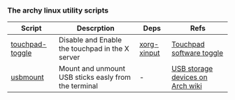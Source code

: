 ### The archy linux utility scripts

| Script                                   | Descrption                                           | Deps                                     | Refs              |
|------------------------------------------|------------------------------------------------------|------------------------------------------|-------------------|
| [touchpad-toggle](./touchpad_toggle.sh)  | Disable and Enable the touchpad in the X server      | [xorg-xinput][xorg-xinput]               | [Touchpad software toggle][Touchpad software toggle on Arch Wiki]  |
| [usbmount](./usbmount.sh)                | Mount and unmount USB sticks easly from the terminal | -                                        | [USB storage devices on Arch wiki][USB storage devices on Arch wiki] |


[xorg-xinput]: https://archlinux.org/packages/extra/x86_64/xorg-xinput
[Touchpad software toggle on Arch Wiki]: https://wiki.archlinux.org/title/Touchpad_Synaptics#Software_toggle
[USB storage devices on Arch wiki]: https://wiki.archlinux.org/title/USB_storage_devices

